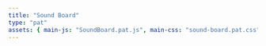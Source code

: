 ```yaml
---
title: "Sound Board"
type: "pat"
assets: { main-js: "SoundBoard.pat.js", main-css: "sound-board.pat.css" }
---
```


<div class="pat-sound-board__base" data-js-pat="SoundBoard">
  <audio id="applause" src="/audio/applause.mp3"></audio>
  <audio id="boo" src="/audio/boo.mp3"></audio>
  <audio id="gasp" src="/audio/gasp.mp3"></audio>
  <audio id="tada" src="/audio/tada.mp3"></audio>
  <audio id="victory" src="/audio/victory.mp3"></audio>
  <audio id="wrong" src="/audio/wrong.mp3"></audio>

  <div id="buttons"></div>
</div>
